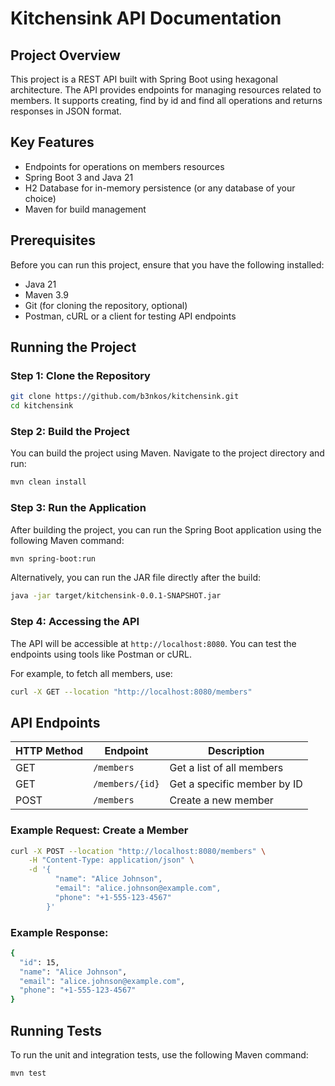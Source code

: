 # Kitchensink API Documentation

## Project Overview

This project is a REST API built with Spring Boot using hexagonal architecture. The API provides endpoints for managing resources related to members. It supports creating, find by id and find all operations and returns responses in JSON format.

## Key Features

- Endpoints for operations on members resources
- Spring Boot 3 and Java 21
- H2 Database for in-memory persistence (or any database of your choice)
- Maven for build management

## Prerequisites

Before you can run this project, ensure that you have the following installed:

- Java 21
- Maven 3.9
- Git (for cloning the repository, optional)
- Postman, cURL or a client for testing API endpoints

## Running the Project

### Step 1: Clone the Repository

```bash
git clone https://github.com/b3nkos/kitchensink.git
cd kitchensink
```

### Step 2: Build the Project

You can build the project using Maven. Navigate to the project directory and run:

```bash
mvn clean install
```

### Step 3: Run the Application

After building the project, you can run the Spring Boot application using the following Maven command:

```bash
mvn spring-boot:run
```

Alternatively, you can run the JAR file directly after the build:

```bash
java -jar target/kitchensink-0.0.1-SNAPSHOT.jar
```

### Step 4: Accessing the API

The API will be accessible at `http://localhost:8080`. You can test the endpoints using tools like Postman or cURL.

For example, to fetch all members, use:

```bash
curl -X GET --location "http://localhost:8080/members"
```

## API Endpoints

| HTTP Method | Endpoint        | Description                 |
|-------------|-----------------|-----------------------------|
| GET         | `/members`      | Get a list of all members   |
| GET         | `/members/{id}` | Get a specific member by ID |
| POST        | `/members`      | Create a new member         |

### Example Request: Create a Member
```bash
curl -X POST --location "http://localhost:8080/members" \
    -H "Content-Type: application/json" \
    -d '{
          "name": "Alice Johnson",
          "email": "alice.johnson@example.com",
          "phone": "+1-555-123-4567"
        }'
```

### Example Response:

```bash
{
  "id": 15,
  "name": "Alice Johnson",
  "email": "alice.johnson@example.com",
  "phone": "+1-555-123-4567"
}
```

## Running Tests
To run the unit and integration tests, use the following Maven command:
```bash
mvn test
```